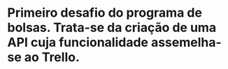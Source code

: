 # Primeiro desafio do programa de bolsas. Trata-se da criação de uma API cuja funcionalidade assemelha-se ao Trello.
